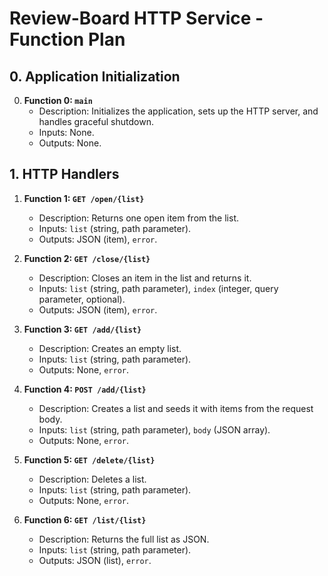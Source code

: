 
# Review-Board HTTP Service - Function Plan

## 0. Application Initialization

0.  **Function 0: `main`**
    *   Description: Initializes the application, sets up the HTTP server, and handles graceful shutdown.
    *   Inputs: None.
    *   Outputs: None.

## 1. HTTP Handlers

1.  **Function 1: `GET /open/{list}`**
    *   Description: Returns one open item from the list.
    *   Inputs: `list` (string, path parameter).
    *   Outputs: JSON (item), `error`.

2.  **Function 2: `GET /close/{list}`**
    *   Description: Closes an item in the list and returns it.
    *   Inputs: `list` (string, path parameter), `index` (integer, query parameter, optional).
    *   Outputs: JSON (item), `error`.

3.  **Function 3: `GET /add/{list}`**
    *   Description: Creates an empty list.
    *   Inputs: `list` (string, path parameter).
    *   Outputs: None, `error`.

4.  **Function 4: `POST /add/{list}`**
    *   Description: Creates a list and seeds it with items from the request body.
    *   Inputs: `list` (string, path parameter), `body` (JSON array).
    *   Outputs: None, `error`.

5.  **Function 5: `GET /delete/{list}`**
    *   Description: Deletes a list.
    *   Inputs: `list` (string, path parameter).
    *   Outputs: None, `error`.

6.  **Function 6: `GET /list/{list}`**
    *   Description: Returns the full list as JSON.
    *   Inputs: `list` (string, path parameter).
    *   Outputs: JSON (list), `error`.

